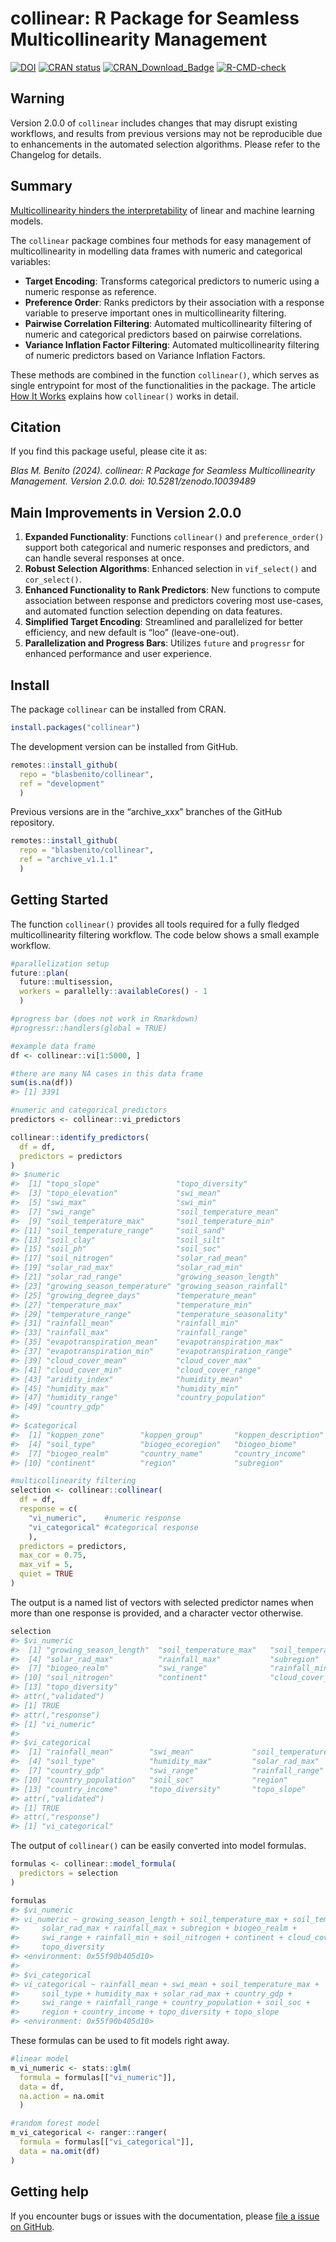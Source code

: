 
<!-- README.md is generated from README.Rmd. Please edit that file -->
<!-- Development badges 
# collinear <a href="https://dplyr.tidyverse.org"><img src="man/figures/logo.png" align="right" height="138" /></a>
-->

# collinear: R Package for Seamless Multicollinearity Management

<!-- Development badges 
&#10;[![R-CMD-check](https://github.com/BlasBenito/collinear/actions/workflows/R-CMD-check.yaml/badge.svg)](https://github.com/BlasBenito/collinear/actions/workflows/R-CMD-check.yaml)
[![Devel-version](https://img.shields.io/badge/devel%20version-1.0.1-blue.svg)](https://github.com/blasbenito/collinear)
&#10;<!-- badges: start -->

[![DOI](https://zenodo.org/badge/DOI/10.5281/zenodo.10039489.svg)](https://doi.org/10.5281/zenodo.10039489)
[![CRAN
status](https://www.r-pkg.org/badges/version/collinear)](https://cran.r-project.org/package=collinear)
[![CRAN_Download_Badge](http://cranlogs.r-pkg.org/badges/grand-total/collinear)](https://CRAN.R-project.org/package=collinear)
[![R-CMD-check](https://github.com/BlasBenito/collinear/actions/workflows/R-CMD-check.yaml/badge.svg)](https://github.com/BlasBenito/collinear/actions/workflows/R-CMD-check.yaml)

<!-- badges: end -->

## Warning

Version 2.0.0 of `collinear` includes changes that may disrupt existing
workflows, and results from previous versions may not be reproducible
due to enhancements in the automated selection algorithms. Please refer
to the Changelog for details.

## Summary

[Multicollinearity hinders the
interpretability](https://www.blasbenito.com/post/multicollinearity-model-interpretability/)
of linear and machine learning models.

The `collinear` package combines four methods for easy management of
multicollinearity in modelling data frames with numeric and categorical
variables:

- **Target Encoding**: Transforms categorical predictors to numeric
  using a numeric response as reference.
- **Preference Order**: Ranks predictors by their association with a
  response variable to preserve important ones in multicollinearity
  filtering.
- **Pairwise Correlation Filtering**: Automated multicollinearity
  filtering of numeric and categorical predictors based on pairwise
  correlations.
- **Variance Inflation Factor Filtering**: Automated multicollinearity
  filtering of numeric predictors based on Variance Inflation Factors.

These methods are combined in the function `collinear()`, which serves
as single entrypoint for most of the functionalities in the package. The
article [How It
Works](https://blasbenito.github.io/collinear/articles/how_it_works/how_it_works.html)
explains how `collinear()` works in detail.

## Citation

If you find this package useful, please cite it as:

*Blas M. Benito (2024). collinear: R Package for Seamless
Multicollinearity Management. Version 2.0.0. doi:
10.5281/zenodo.10039489*

## Main Improvements in Version 2.0.0

1.  **Expanded Functionality**: Functions `collinear()` and
    `preference_order()` support both categorical and numeric responses
    and predictors, and can handle several responses at once.
2.  **Robust Selection Algorithms**: Enhanced selection in
    `vif_select()` and `cor_select()`.
3.  **Enhanced Functionality to Rank Predictors**: New functions to
    compute association between response and predictors covering most
    use-cases, and automated function selection depending on data
    features.
4.  **Simplified Target Encoding**: Streamlined and parallelized for
    better efficiency, and new default is “loo” (leave-one-out).
5.  **Parallelization and Progress Bars**: Utilizes `future` and
    `progressr` for enhanced performance and user experience.

## Install

The package `collinear` can be installed from CRAN.

``` r
install.packages("collinear")
```

The development version can be installed from GitHub.

``` r
remotes::install_github(
  repo = "blasbenito/collinear", 
  ref = "development"
  )
```

Previous versions are in the “archive_xxx” branches of the GitHub
repository.

``` r
remotes::install_github(
  repo = "blasbenito/collinear", 
  ref = "archive_v1.1.1"
  )
```

## Getting Started

The function `collinear()` provides all tools required for a fully
fledged multicollinearity filtering workflow. The code below shows a
small example workflow.

``` r
#parallelization setup
future::plan(
  future::multisession,
  workers = parallelly::availableCores() - 1
  )

#progress bar (does not work in Rmarkdown)
#progressr::handlers(global = TRUE)

#example data frame
df <- collinear::vi[1:5000, ]

#there are many NA cases in this data frame
sum(is.na(df))
#> [1] 3391
```

``` r
#numeric and categorical predictors
predictors <- collinear::vi_predictors

collinear::identify_predictors(
  df = df,
  predictors = predictors
)
#> $numeric
#>  [1] "topo_slope"                 "topo_diversity"            
#>  [3] "topo_elevation"             "swi_mean"                  
#>  [5] "swi_max"                    "swi_min"                   
#>  [7] "swi_range"                  "soil_temperature_mean"     
#>  [9] "soil_temperature_max"       "soil_temperature_min"      
#> [11] "soil_temperature_range"     "soil_sand"                 
#> [13] "soil_clay"                  "soil_silt"                 
#> [15] "soil_ph"                    "soil_soc"                  
#> [17] "soil_nitrogen"              "solar_rad_mean"            
#> [19] "solar_rad_max"              "solar_rad_min"             
#> [21] "solar_rad_range"            "growing_season_length"     
#> [23] "growing_season_temperature" "growing_season_rainfall"   
#> [25] "growing_degree_days"        "temperature_mean"          
#> [27] "temperature_max"            "temperature_min"           
#> [29] "temperature_range"          "temperature_seasonality"   
#> [31] "rainfall_mean"              "rainfall_min"              
#> [33] "rainfall_max"               "rainfall_range"            
#> [35] "evapotranspiration_mean"    "evapotranspiration_max"    
#> [37] "evapotranspiration_min"     "evapotranspiration_range"  
#> [39] "cloud_cover_mean"           "cloud_cover_max"           
#> [41] "cloud_cover_min"            "cloud_cover_range"         
#> [43] "aridity_index"              "humidity_mean"             
#> [45] "humidity_max"               "humidity_min"              
#> [47] "humidity_range"             "country_population"        
#> [49] "country_gdp"               
#> 
#> $categorical
#>  [1] "koppen_zone"        "koppen_group"       "koppen_description"
#>  [4] "soil_type"          "biogeo_ecoregion"   "biogeo_biome"      
#>  [7] "biogeo_realm"       "country_name"       "country_income"    
#> [10] "continent"          "region"             "subregion"
```

``` r
#multicollinearity filtering
selection <- collinear::collinear(
  df = df,
  response = c(
    "vi_numeric",    #numeric response
    "vi_categorical" #categorical response
    ),
  predictors = predictors,
  max_cor = 0.75,
  max_vif = 5,
  quiet = TRUE
)
```

The output is a named list of vectors with selected predictor names when
more than one response is provided, and a character vector otherwise.

``` r
selection
#> $vi_numeric
#>  [1] "growing_season_length"  "soil_temperature_max"   "soil_temperature_range"
#>  [4] "solar_rad_max"          "rainfall_max"           "subregion"             
#>  [7] "biogeo_realm"           "swi_range"              "rainfall_min"          
#> [10] "soil_nitrogen"          "continent"              "cloud_cover_range"     
#> [13] "topo_diversity"        
#> attr(,"validated")
#> [1] TRUE
#> attr(,"response")
#> [1] "vi_numeric"
#> 
#> $vi_categorical
#>  [1] "rainfall_mean"        "swi_mean"             "soil_temperature_max"
#>  [4] "soil_type"            "humidity_max"         "solar_rad_max"       
#>  [7] "country_gdp"          "swi_range"            "rainfall_range"      
#> [10] "country_population"   "soil_soc"             "region"              
#> [13] "country_income"       "topo_diversity"       "topo_slope"          
#> attr(,"validated")
#> [1] TRUE
#> attr(,"response")
#> [1] "vi_categorical"
```

The output of `collinear()` can be easily converted into model formulas.

``` r
formulas <- collinear::model_formula(
  predictors = selection
)

formulas
#> $vi_numeric
#> vi_numeric ~ growing_season_length + soil_temperature_max + soil_temperature_range + 
#>     solar_rad_max + rainfall_max + subregion + biogeo_realm + 
#>     swi_range + rainfall_min + soil_nitrogen + continent + cloud_cover_range + 
#>     topo_diversity
#> <environment: 0x55f90b405d10>
#> 
#> $vi_categorical
#> vi_categorical ~ rainfall_mean + swi_mean + soil_temperature_max + 
#>     soil_type + humidity_max + solar_rad_max + country_gdp + 
#>     swi_range + rainfall_range + country_population + soil_soc + 
#>     region + country_income + topo_diversity + topo_slope
#> <environment: 0x55f90b405d10>
```

These formulas can be used to fit models right away.

``` r
#linear model
m_vi_numeric <- stats::glm(
  formula = formulas[["vi_numeric"]], 
  data = df,
  na.action = na.omit
  )

#random forest model
m_vi_categorical <- ranger::ranger(
  formula = formulas[["vi_categorical"]],
  data = na.omit(df)
)
```

## Getting help

If you encounter bugs or issues with the documentation, please [file a
issue on GitHub](https://github.com/BlasBenito/collinear/issues).

